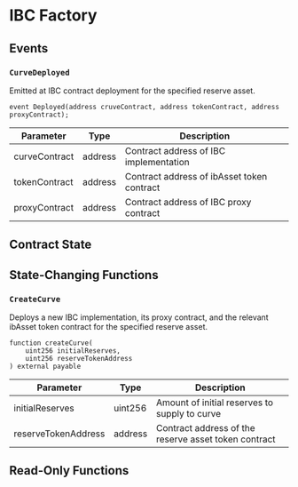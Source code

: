 # IBC Factory

## Events

### `CurveDeployed`

Emitted at IBC contract deployment for the specified reserve asset.&#x20;

```solidity
event Deployed(address cruveContract, address tokenContract, address proxyContract);
```

| Parameter     | Type    | Description                                |
| ------------- | ------- | ------------------------------------------ |
| curveContract | address | Contract address of IBC implementation     |
| tokenContract | address | Contract address of ibAsset token contract |
| proxyContract | address | Contract address of IBC proxy contract     |



## Contract State





## State-Changing Functions

### `CreateCurve`

Deploys a new IBC implementation, its proxy contract, and the relevant ibAsset token contract for the specified reserve asset.&#x20;

```solidity
function createCurve(
    uint256 initialReserves, 
    uint256 reserveTokenAddress
) external payable
```

| Parameter           | Type    | Description                                          |
| ------------------- | ------- | ---------------------------------------------------- |
| initialReserves     | uint256 | Amount of initial reserves to supply to curve        |
| reserveTokenAddress | address | Contract address of the reserve asset token contract |



## Read-Only Functions

